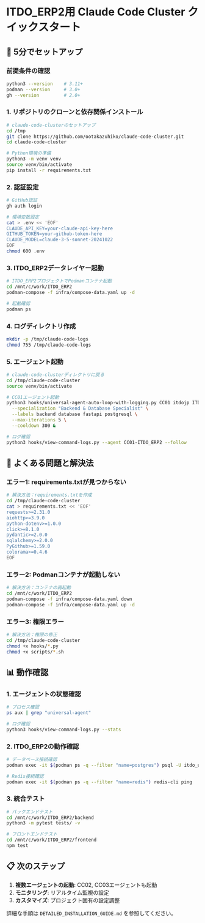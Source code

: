 # ITDO_ERP2用 Claude Code Cluster クイックスタート

## 🚀 5分でセットアップ

### 前提条件の確認
```bash
python3 --version    # 3.11+
podman --version     # 3.0+
gh --version         # 2.0+
```

### 1. リポジトリのクローンと依存関係インストール
```bash
# claude-code-clusterのセットアップ
cd /tmp
git clone https://github.com/ootakazuhiko/claude-code-cluster.git
cd claude-code-cluster

# Python環境の準備
python3 -m venv venv
source venv/bin/activate
pip install -r requirements.txt
```

### 2. 認証設定
```bash
# GitHub認証
gh auth login

# 環境変数設定
cat > .env << 'EOF'
CLAUDE_API_KEY=your-claude-api-key-here
GITHUB_TOKEN=your-github-token-here
CLAUDE_MODEL=claude-3-5-sonnet-20241022
EOF
chmod 600 .env
```

### 3. ITDO_ERP2データレイヤー起動
```bash
# ITDO_ERP2プロジェクトでPodmanコンテナ起動
cd /mnt/c/work/ITDO_ERP2
podman-compose -f infra/compose-data.yaml up -d

# 起動確認
podman ps
```

### 4. ログディレクトリ作成
```bash
mkdir -p /tmp/claude-code-logs
chmod 755 /tmp/claude-code-logs
```

### 5. エージェント起動
```bash
# claude-code-clusterディレクトリに戻る
cd /tmp/claude-code-cluster
source venv/bin/activate

# CC01エージェント起動
python3 hooks/universal-agent-auto-loop-with-logging.py CC01 itdojp ITDO_ERP2 \
  --specialization "Backend & Database Specialist" \
  --labels backend database fastapi postgresql \
  --max-iterations 5 \
  --cooldown 300 &

# ログ確認
python3 hooks/view-command-logs.py --agent CC01-ITDO_ERP2 --follow
```

## 🔧 よくある問題と解決法

### エラー1: requirements.txtが見つからない
```bash
# 解決方法：requirements.txtを作成
cd /tmp/claude-code-cluster
cat > requirements.txt << 'EOF'
requests>=2.31.0
aiohttp>=3.9.0
python-dotenv>=1.0.0
click>=8.1.0
pydantic>=2.0.0
sqlalchemy>=2.0.0
PyGithub>=1.59.0
colorama>=0.4.6
EOF
```

### エラー2: Podmanコンテナが起動しない
```bash
# 解決方法：コンテナの再起動
cd /mnt/c/work/ITDO_ERP2
podman-compose -f infra/compose-data.yaml down
podman-compose -f infra/compose-data.yaml up -d
```

### エラー3: 権限エラー
```bash
# 解決方法：権限の修正
cd /tmp/claude-code-cluster
chmod +x hooks/*.py
chmod +x scripts/*.sh
```

## 📊 動作確認

### 1. エージェントの状態確認
```bash
# プロセス確認
ps aux | grep "universal-agent"

# ログ確認
python3 hooks/view-command-logs.py --stats
```

### 2. ITDO_ERP2の動作確認
```bash
# データベース接続確認
podman exec -it $(podman ps -q --filter "name=postgres") psql -U itdo_user -d itdo_erp_dev -c "SELECT version();"

# Redis接続確認
podman exec -it $(podman ps -q --filter "name=redis") redis-cli ping
```

### 3. 統合テスト
```bash
# バックエンドテスト
cd /mnt/c/work/ITDO_ERP2/backend
python3 -m pytest tests/ -v

# フロントエンドテスト
cd /mnt/c/work/ITDO_ERP2/frontend
npm test
```

## 📋 次のステップ

1. **複数エージェントの起動**: CC02, CC03エージェントも起動
2. **モニタリング**: リアルタイム監視の設定
3. **カスタマイズ**: プロジェクト固有の設定調整

詳細な手順は `DETAILED_INSTALLATION_GUIDE.md` を参照してください。